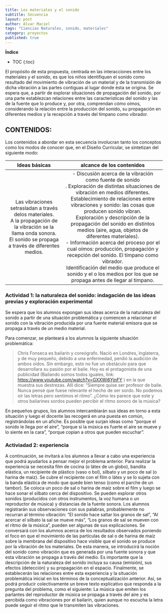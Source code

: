 ```yaml
---
title: Los materiales y el sonido
subtitle: Secuencia
layout: post
author: Alvar Maciel
tags: "Ciencias Naturales, sonido, materiales"
category: proyectos
published: true
---
```


**Índice**
* TOC
{:toc}


El propósito de esta propuesta, centrada en las interacciones entre los materiales y el sonido, es que los niños identifiquen el sonido como resultado del movimiento de vibración de un material y de la transmisión de dicha vibración a las partes contiguas al lugar donde ésta se origina. Se espera que, a partir de explorar situaciones de propagación del sonido, por una parte establezcan relaciones entre las características del sonido y las de la fuente que lo produce y, por otra, comprendan cómo oímos, considerando la relación entre la producción del sonido, su propagación en diferentes medios y la recepción a través del tímpano como vibrador. 

## CONTENIDOS:

Los contenidos a abordar en esta secuencia involucran tanto los conceptos como los modos de conocer que, en el Diseño Curricular, se sintetizan del siguiente modo:

|Ideas básicas|alcance de los contenidos|
|:-----------:|:-----------------------:|
|Las vibraciones setrasladan a través delos materiales.<br/> A la propagación de la vibración se la llama onda sonora.<br />El sonido se propaga a través de diferentes medios.|- Discusión acerca de la vibración como fuente de sonido<br />. Exploración de distintas situaciones de vibración en medios diferentes.<br />Establecimiento de relaciones entre vibraciones y sonido: las cosas que producen sonido vibran.<br />Exploración y descripción de la propagación del sonido en distintos medios (aire, agua, objetos de diferentes materiales).<br />- Información acerca del proceso por el cual oímos: producción, propagación y recepción del sonido. El tímpano como vibrador.<br />Identificación del medio que produce el sonido y el o los medios por los que se propaga antes de llegar al tímpano.|

### Actividad 1: la naturaleza del sonido: indagación de las ideas previas y exploración experimental
Se espera que los alumnos expongan sus ideas acerca de la naturaleza del sonido a partir de una situación problemática y comiencen a relacionar el sonido con la vibración producida por una fuente material emisora que se propaga a través de un medio material.


Para comenzar, se planteará a los alumnos la siguiente situación problemática:

>Chris Fonseca es bailarín y coreógrafo. Nació en Londres, Inglaterra, y de muy pequeño, debido a una enfermedad, perdió la audición de ambos oídos. Sin embargo, esto no fue un obstáculo para que desarrollara su pasión por el baile. Hoy es el protagonista de una publicidad (Bailando somos todos iguales, link: https://www.youtube.com/watch?v=GXXWi6YjnFY ) en la que muestra sus destrezas. Allí dice: “Siempre quise ser profesor de baile. Nunca pensé que fuese relevante el hecho de ser sordo. No podemos oír las letras pero sentimos el ritmo”. ¿Cómo les parece que este y otros bailarines sordos pueden percibir el ritmo sonoro de la música?

En pequeños grupos, los alumnos intercambiarán sus ideas en torno a esta situación y luego el docente las recogerá en una puesta en común, registrándolas en un afiche. Es posible que surjan ideas como “porque el sonido le llega por el aire”, “porque si la música es fuerte el aire se mueve y lo siente en la cara”, “porque copian a otros que pueden escuchar”.

### Activiadad 2: experiencia 

A continuación, se invitará a los alumnos a llevar a cabo una experiencia que podrá ayudarlos a pensar mejor el problema anterior. Para realizar la experiencia se necesita film de cocina (o látex de un globo), bandita elástica, un recipiente de plástico (vaso o bol), silbato y un poco de sal (o harina de maíz). Se cubre el recipiente con el film o látex y se lo sujeta con la banda elástica de modo que quede bien tenso (como el parche de un tambor). Se coloca un poco de sal o harina de maíz sobre el film y luego se hace sonar el silbato cerca del dispositivo. Se pueden explorar otros sonidos (producidos con otros instrumentos, la voz humana o un reproductor de música) y distancias de la fuente sonora. Los alumnos registrarán sus observaciones con sus palabras, probablemente no recurran al término vibración: “El sonido hace saltar los granos de sal”, “Al acercar el silbato la sal se mueve más”, “Los granos de sal se mueven con el ritmo de la música”, pueden ser algunas de sus explicaciones. Se conversará con los alumnos acerca de los resultados observados poniendo el foco en que el movimiento de las partículas de sal o de harina de maíz sobre la membrana del dispositivo hace visible que el sonido se produce por la vibración de los materiales. De esta manera, se introducirá la noción del sonido como vibración que es generada por una fuente sonora y que esta vibración se propaga a través del medio. Es importante que la descripción de la naturaleza del sonido incluya su causa (emisión), sus efectos (detección) y su propagación en el espacio. Finalmente, se establecerán las relaciones entre esta experiencia y la situación problemática inicial en los términos de la conceptualización anterior. Así, se podrá producir colectivamente un breve texto explicativo que responda a la pregunta del problema, como el siguiente: La música que emiten los parlantes del reproductor de música se propaga a través del aire y es percibida como vibraciones por el bailarín, quien aunque no escucha la 
letra puede seguir el ritmo que le transmiten las vibraciones.

